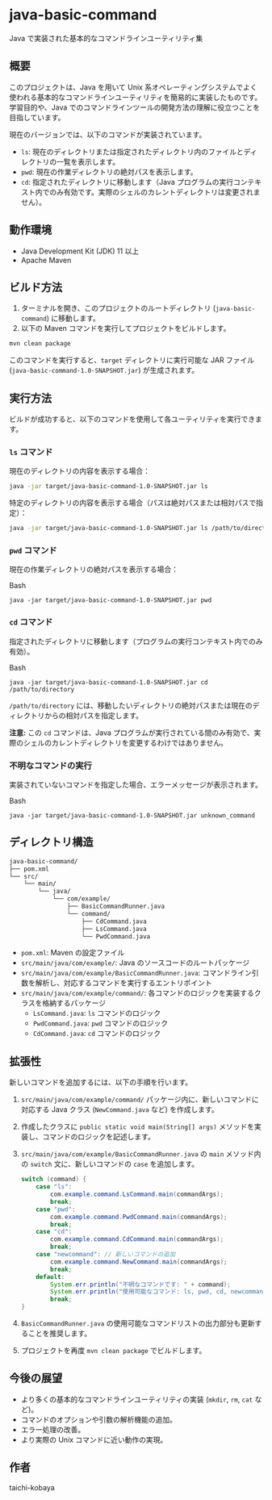 # java-basic-command

Java で実装された基本的なコマンドラインユーティリティ集

## 概要

このプロジェクトは、Java を用いて Unix 系オペレーティングシステムでよく使われる基本的なコマンドラインユーティリティを簡易的に実装したものです。学習目的や、Java でのコマンドラインツールの開発方法の理解に役立つことを目指しています。

現在のバージョンでは、以下のコマンドが実装されています。

- `ls`: 現在のディレクトリまたは指定されたディレクトリ内のファイルとディレクトリの一覧を表示します。
- `pwd`: 現在の作業ディレクトリの絶対パスを表示します。
- `cd`: 指定されたディレクトリに移動します（Java プログラムの実行コンテキスト内でのみ有効です。実際のシェルのカレントディレクトリは変更されません）。

## 動作環境

- Java Development Kit (JDK) 11 以上
- Apache Maven

## ビルド方法

1. ターミナルを開き、このプロジェクトのルートディレクトリ (`java-basic-command`) に移動します。
2. 以下の Maven コマンドを実行してプロジェクトをビルドします。

```bash
mvn clean package
```

このコマンドを実行すると、`target` ディレクトリに実行可能な JAR ファイル (`java-basic-command-1.0-SNAPSHOT.jar`) が生成されます。

## 実行方法

ビルドが成功すると、以下のコマンドを使用して各ユーティリティを実行できます。

### `ls` コマンド

現在のディレクトリの内容を表示する場合：

```bash
java -jar target/java-basic-command-1.0-SNAPSHOT.jar ls
```

特定のディレクトリの内容を表示する場合（パスは絶対パスまたは相対パスで指定）：

```bash
java -jar target/java-basic-command-1.0-SNAPSHOT.jar ls /path/to/directory
```

### `pwd` コマンド

現在の作業ディレクトリの絶対パスを表示する場合：

Bash

`java -jar target/java-basic-command-1.0-SNAPSHOT.jar pwd`

### `cd` コマンド

指定されたディレクトリに移動します（プログラムの実行コンテキスト内でのみ有効）。

Bash

`java -jar target/java-basic-command-1.0-SNAPSHOT.jar cd /path/to/directory`

`/path/to/directory` には、移動したいディレクトリの絶対パスまたは現在のディレクトリからの相対パスを指定します。

**注意:** この `cd` コマンドは、Java プログラムが実行されている間のみ有効で、実際のシェルのカレントディレクトリを変更するわけではありません。

### 不明なコマンドの実行

実装されていないコマンドを指定した場合、エラーメッセージが表示されます。

Bash

`java -jar target/java-basic-command-1.0-SNAPSHOT.jar unknown_command`

## ディレクトリ構造

```bash
java-basic-command/
├── pom.xml
└── src/
    └── main/
        └── java/
            └── com/example/
                ├── BasicCommandRunner.java
                └── command/
                    ├── CdCommand.java
                    ├── LsCommand.java
                    └── PwdCommand.java
```

- `pom.xml`: Maven の設定ファイル
- `src/main/java/com/example/`: Java のソースコードのルートパッケージ
- `src/main/java/com/example/BasicCommandRunner.java`: コマンドライン引数を解析し、対応するコマンドを実行するエントリポイント
- `src/main/java/com/example/command/`: 各コマンドのロジックを実装するクラスを格納するパッケージ
    - `LsCommand.java`: `ls` コマンドのロジック
    - `PwdCommand.java`: `pwd` コマンドのロジック
    - `CdCommand.java`: `cd` コマンドのロジック

## 拡張性

新しいコマンドを追加するには、以下の手順を行います。

1. `src/main/java/com/example/command/` パッケージ内に、新しいコマンドに対応する Java クラス (`NewCommand.java` など) を作成します。
2. 作成したクラスに `public static void main(String[] args)` メソッドを実装し、コマンドのロジックを記述します。
3. `src/main/java/com/example/BasicCommandRunner.java` の `main` メソッド内の `switch` 文に、新しいコマンドの `case` を追加します。
    
    ```java
    switch (command) {
        case "ls":
            com.example.command.LsCommand.main(commandArgs);
            break;
        case "pwd":
            com.example.command.PwdCommand.main(commandArgs);
            break;
        case "cd":
            com.example.command.CdCommand.main(commandArgs);
            break;
        case "newcommand": // 新しいコマンドの追加
            com.example.command.NewCommand.main(commandArgs);
            break;
        default:
            System.err.println("不明なコマンドです: " + command);
            System.err.println("使用可能なコマンド: ls, pwd, cd, newcommand"); // 使用可能なコマンドリストの更新
            break;
    }
    ```
    
4. `BasicCommandRunner.java` の使用可能なコマンドリストの出力部分も更新することを推奨します。
5. プロジェクトを再度 `mvn clean package` でビルドします。

## 今後の展望

- より多くの基本的なコマンドラインユーティリティの実装 (`mkdir`, `rm`, `cat` など)。
- コマンドのオプションや引数の解析機能の追加。
- エラー処理の改善。
- より実際の Unix コマンドに近い動作の実現。

## 作者

taichi-kobaya